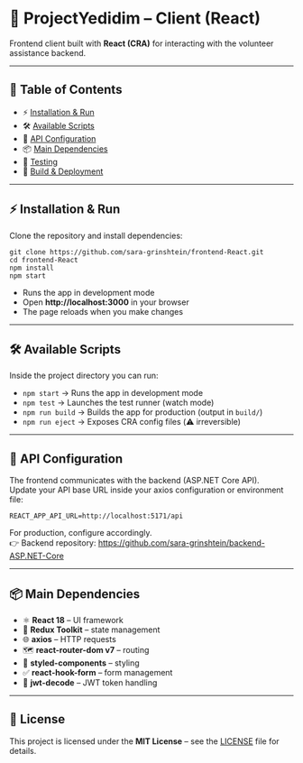 # 🎨 ProjectYedidim – Client (React)

Frontend client built with **React (CRA)** for interacting with the volunteer assistance backend.

---

## 📑 Table of Contents
- ⚡ [Installation & Run](#installation-run)
- 🛠 [Available Scripts](#available-scripts)
- 🔌 [API Configuration](#api-configuration)
- 📦 [Main Dependencies](#main-dependencies)
- 🧪 [Testing](#testing)
- 🚀 [Build & Deployment](#build-deployment)

---

<a id="installation-run"></a>
## ⚡ Installation & Run

Clone the repository and install dependencies:

    git clone https://github.com/sara-grinshtein/frontend-React.git
    cd frontend-React
    npm install
    npm start

- Runs the app in development mode  
- Open **http://localhost:3000** in your browser  
- The page reloads when you make changes  

---

<a id="available-scripts"></a>
## 🛠 Available Scripts

Inside the project directory you can run:

- `npm start` → Runs the app in development mode  
- `npm test` → Launches the test runner (watch mode)  
- `npm run build` → Builds the app for production (output in `build/`)  
- `npm run eject` → Exposes CRA config files (⚠️ irreversible)  

---

<a id="api-configuration"></a>
## 🔌 API Configuration

The frontend communicates with the backend (ASP.NET Core API).  
Update your API base URL inside your axios configuration or environment file:

    REACT_APP_API_URL=http://localhost:5171/api

For production, configure accordingly.  
👉 Backend repository: https://github.com/sara-grinshtein/backend-ASP.NET-Core

---

<a id="main-dependencies"></a>
## 📦 Main Dependencies

- ⚛️ **React 18** – UI framework  
- 🔄 **Redux Toolkit** – state management  
- 🌐 **axios** – HTTP requests  
- 🗺 **react-router-dom v7** – routing  
- 🎨 **styled-components** – styling  
- ✅ **react-hook-form** – form management  
- 🔑 **jwt-decode** – JWT token handling  

---


## 📜 License

This project is licensed under the **MIT License** – see the [LICENSE](./LICENSE) file for details.

